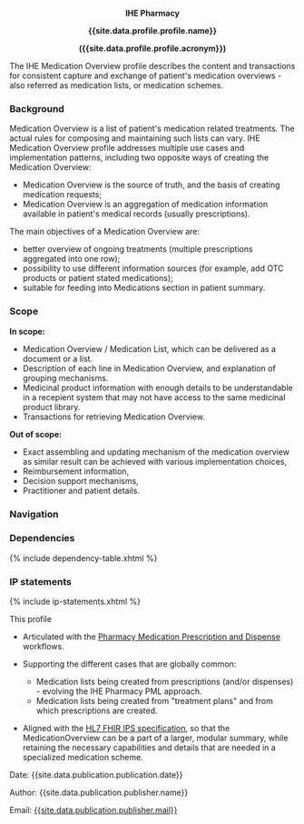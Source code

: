 <div>
<span style="text-align:center">

<p style="text-align:center"><strong>IHE Pharmacy</strong></p>
<p style="text-align:center"><strong>{{site.data.profile.profile.name}}</strong></p>
<p style="text-align:center"><strong>({{site.data.profile.profile.acronym}})</strong></p>
</span>

</div>

The IHE Medication Overview profile describes the content and transactions for consistent capture and exchange of patient's medication overviews - also referred as medication lists, or medication schemes.


### Background

Medication Overview is a list of patient's medication related treatments. The actual rules for composing and maintaining such lists can vary. IHE Medication Overview profile addresses multiple use cases and implementation patterns, including two opposite ways of creating the Medication Overview:  
- Medication Overview is the source of truth, and the basis of creating medication requests;  
- Medication Overview is an aggregation of medication information available in patient's medical records (usually prescriptions).

The main objectives of a Medication Overview are:
- better overview of ongoing treatments (multiple prescriptions aggregated into one row);  
- possibility to use different information sources (for example, add OTC products or patient stated medications);  
- suitable for feeding into Medications section in patient summary.

### Scope

**In scope:**
- Medication Overview / Medication List, which can be delivered as a document or a list.
- Description of each line in Medication Overview, and explanation of grouping mechanisms.
- Medicinal product information with enough details to be understandable in a recepient system that may not have access to the same medicinal product library.
- Transactions for retrieving Medication Overview.

**Out of scope:**
- Exact assembling and updating mechanism of the medication overview as similar result can be achieved with various implementation choices,
- Reimbursement information,
- Decision support mechanisms,
- Practitioner and patient details.

### Navigation


### Dependencies

{% include dependency-table.xhtml %}


### IP statements

{% include ip-statements.xhtml %}


This profile 
* Articulated with the [Pharmacy Medication Prescription and Dispense](insert-mpd-link-here) workflows.
* Supporting the different cases that are globally common: 
  * Medication lists being created from prescriptions (and/or dispenses) - evolving the IHE Pharmacy PML approach.
  * Medication lists being created from "treatment plans" and from which prescriptions are created.

* Aligned with the [HL7 FHIR IPS specification](https://hl7.org/fhir/uv/ips/), so that the MedicationOverview can be a part of a larger, modular summary, while retaining the necessary capabilities and details that are needed in a specialized medication scheme.


Date: {{site.data.publication.publication.date}}   

Author: {{site.data.publication.publisher.name}}  

Email: [{{site.data.publication.publisher.mail}}](mailto:{{site.data.publication.publisher.mail}})